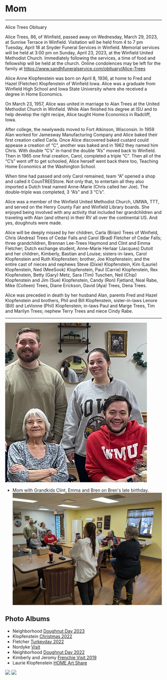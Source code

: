 # Mom

---
Alice Trees Obituary

Alice Trees, 86, of Winfield, passed away on Wednesday, March 29, 2023, at Sunrise Terrace in Winfield. Visitation will be held from 4 to 7 pm Tuesday, April 18 at Snyder Funeral Services in Winfield.  Memorial services will be held at 3:00 pm on Sunday, April 23, 2023, at the Winfield United Methodist Church. Immediately following the services, a time of food and fellowship will be held at the church. Online condolences may be left for the family at https://www.sandhfuneralservice.com/obituary/Alice-Trees

Alice Anne Klopfenstein was born on April 8, 1936, at home to Fred and Hazel (Fletcher) Klopfenstein of Winfield Iowa. Alice was a graduate from Winfield High School and Iowa State University where she received a degree in Home Economics.

On March 23, 1957, Alice was united in marriage to Alan Trees at the United Methodist Church in Winfield.  While Alan finished his degree at ISU and to help develop the right recipe,  Alice taught Home Economics in Radcliff, Iowa.  

After college, the newlyweds moved to Fort Atkinson, Wisconsin.  In 1959 Alan worked for Jamesway Manufacturing Company and Alice baked their first creation called Carla.  Once Alice discovered baked custard could appease a creation of “C”, another was baked and in 1962 they named him Chris.  With double “C’s” in-hand the double “A’s” moved back to Winfield.  Then in 1965 one final creation, Carol, completed a triple “C”.  Then all of the “C’s” went off to get schooled, Alice herself went back there too, Teaching Home Economics at the Washington School.  

When time had passed and only Carol remained, team “A” opened a shop and called it CounTREEStore.   Not only that, to entertain all they also imported a Dutch treat named Anne-Marie (Chris called her Joe).  The double-triple was completed, 3 “A’s” and 3 “C’s”.

Alice was a member of the Winfield United Methodist Church, UMWA, TTT, and served on the Henry County Fair and Winfield Library boards. She enjoyed being involved with any activity that included her grandchildren and traveling with Alan (and others) in their RV all over the continental US. And yes, doughnuts were made. 

Alice will be deeply missed by her children, Carla (Brian) Trees of Winfield, Chris (Andrea) Trees of Cedar Falls and Carol (Brad) Fletcher of Cedar Falls; three grandchildren, Brennan Lee-Trees Haymond and Clint and Emma Fletcher; Dutch exchange student, Anne-Marie Herlaar (Jacques) Dutoit and her children, Kimberly, Bastian and Louise; sisters-in-laws, Carol Klopfenstein and Ruth Klopfenstien; brother, Joe Klopfenstein; and the entire cast of nieces and nephews Steve (Dixie) Klopfenstein, Kim (Laurie) Klopfenstein, Ned (MeeSook) Klopfenstein, Paul (Carrie) Klopfenstein, Rex Klopfenstein, Betty (Gary) Metz, Sara (Tim) Tuschen, Neil (Chip) Klopfenstein and Jim (Sue) Klopfenstein, Candy (Ron) Fjetland, Neal Rabe, Mike (Colleen) Trees, Diane Erickson, David (Aya) Trees, Dena Trees.

Alice was preceded in death by her husband Alan, parents Fred and Hazel Klopfenstein and brothers, Phil and Bill Klopfenstein, sister-in-laws Lenore (Bill) and LeVonne (Phil) Klopfenstein; in-laws Paul and Marge Trees, Tim and Marilyn Trees; nephew Terry Trees and niece Cindy Rabe.

---

![Mom with Grandkids](./Grandkids.jpeg)
- Mom with Grandkids Clint, Emma and Bren on Bren's late birthday.
![Behind the Scene](./GrandmaBehindScene.jpeg)


## Photo Albums
- Neighborhood [Doughnut Day 2023](https://photos.app.goo.gl/TYXZyh8NqAhyKYfcA)
- Klopfenstein [Christmas 2022](https://photos.app.goo.gl/iispBFd3vk1gQaha6)
- Fletcher [Turkeyday 2022](https://photos.app.goo.gl/WS6y4WRgFWkejYpJ6)
- Nordyke [Visit](https://photos.app.goo.gl/RuKLffYGoJsChz2o9)
- Neighborhood [Doughnut Day 2022](https://photos.app.goo.gl/6BFqK9CZsu2TtYAR6)
- Kimberly and Jeromy [Frenchie Visit 2019](https://photos.app.goo.gl/iUtaWXfxQqb4cCjt8)
- Laurie Klopfenstein [HOME Art Share](https://photos.app.goo.gl/sc5tBm4kf2wFcLSX8)
<img src="./Mom-HomeArt-IMG_20201003_163933.jpg" max-width />
<img src="./Mom-HomeArt-IMG_20201003_164058.jpg" max-width />

